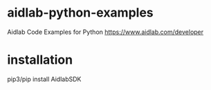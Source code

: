 # aidlab-python-examples

Aidlab Code Examples for Python https://www.aidlab.com/developer

# installation

pip3/pip install AidlabSDK